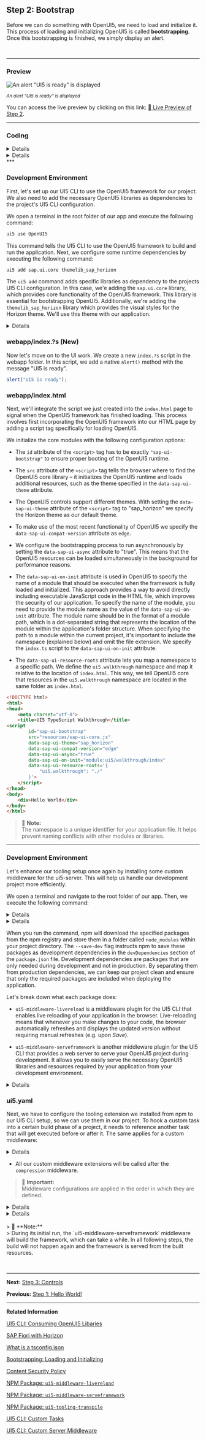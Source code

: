 ## Step 2: Bootstrap

Before we can do something with OpenUI5, we need to load and initialize it. This process of loading and initializing OpenUI5 is called **bootstrapping**. Once this bootstrapping is finished, we simply display an alert.

&nbsp;

***

### Preview


![](assets/loio0f6b6b9dc46a474da9287c382c8d3456_LowRes.png "An alert &quot;UI5 is ready&quot; is displayed")

<sup>*An alert &quot;UI5 is ready&quot; is displayed*</sup>

You can access the live preview by clicking on this link: [🔗 Live Preview of Step 2](https://sap-samples.github.io/ui5-typescript-walkthrough/build/02/index-cdn.html).

***
### Coding

<details class="ts-only">

You can download the solution for this step here: [📥 Download step 2](https://sap-samples.github.io/ui5-typescript-walkthrough/ui5-typescript-walkthrough-step-02.zip).

</details> 

<details class="js-only">

You can download the solution for this step here: [📥 Download step 2](https://sap-samples.github.io/ui5-typescript-walkthrough/ui5-typescript-walkthrough-step-02-js.zip).

</details>
***

### Development Environment

First, let's set up our UI5 CLI to use the OpenUI5 framework for our project. We also need to add the necessary OpenUI5 libraries as dependencies to the project's UI5 CLI configuration.

We open a terminal in the root folder of our app and execute the following command:

```sh
ui5 use OpenUI5
```

This command tells the UI5 CLI to use the OpenUI5 framework to build and run the application. Next, we configure some runtime dependencies by executing the following command:

```sh
ui5 add sap.ui.core themelib_sap_horizon
```

The `ui5 add` command adds specific libraries as dependency to the projects UI5 CLI configuration. In this case, we'e adding the `sap.ui.core` library, which provides core functionality of the OpenUI5 framework. This library is essential for bootstrapping OpenUI5. Additionally, we're adding the `themelib_sap_horizon` library which provides the visual styles for the Horizon theme. We'll use this theme with our application. 


<details class="ts-only">

### TypeScript Setup

To work with TypeScript, we must install it in our project. To do this, we execute the following command in the terminal:


```sh
npm install typescript --save-dev
```

By running this command, npm will download the TypeScript package from the npm registry and install it in our project's "node_modules" directory. It will also add an entry for TypeScript in the "devDependencies" section of our package.json file, so that other developers working on the project can easily install the same version of TypeScript.


### tsconfig.json \(New\)

As a next step, we need to create the file `tsconfig.json` in the app root directory to indicate that this folder is the root of a TypeScript project. This file specifies various compiler options and project settings that affect how TypeScript code is compiled into JavaScript.

We specify the compiler options as follow:


```json
{
    "compilerOptions": {
      "target": "es2023",
      "module": "es2022",
      "moduleResolution": "node",
      "skipLibCheck": true,
      "allowJs": true,
      "strict": true,
      "strictPropertyInitialization": false,
      "rootDir": "webapp",
      "baseUrl": "./",
      "paths": {
        "ui5/walkthrough/*": ["webapp/*"]
      }
    },
    "include": ["webapp/**/*"]
  }
```

Let's go through the compiler options specified in the file:

- `"target": "es2022"`: The `target` parameter sets the JavaScript language level that the TypeScript code should be compiled down to. We set it to ES2022, which means the generated JavaScript code will be compatible with ECMAScript 2022.

- `"module": "es2022"`: The `module` parameter specifies the module code generation for the compiled JavaScript. We configured it to ES2022, which means the generated JavaScript will use ECMAScript modules.

- `"moduleResolution": "node"`: The `moduleResolution` parameter specifies how module dependencies should be resolved. We set it to "node", which means the compiler will use Node.js-style module resolution.

- `"skipLibCheck": true`: When the `skipLibCheck` parameter is set to `true`, it tells the compiler to skip type checking of declaration files (`.d.ts` files) that are part of external libraries. This can improve compilation speed.

- `"allowJs": true`: The `allwJs` parameter allows JavaScript files to be included in the TypeScript project. This option enables TypeScript to compile JavaScript code along with TypeScript code.

- `"strict": true`: When set to "true" the `strict` parameter enables a wide range of type checking behavior that results in more type-safe programs. It includes settings like `noImplicitAny`, `noImplicitThis`, `alwaysStrict` and others.

- `"strictPropertyInitialization": false`: The `strictPropertyInitialization` parameter is a specific type of strict check that ensures that each instance property of a class gets initialized in the constructor body, or by a property initializer. By setting this to false, it disables strict checking of uninitialized class properties. This means that class properties can be left uninitialized or assigned the value `undefined` without causing a compiler error.

- `"rootDir": "webapp"`: The `rootDir` paraemter specifies the root directory of the TypeScript source files. The compiler will consider this directory as the starting point for resolving file paths. We set it to our `webapp` folder.

- `"baseUrl": "./"`: The `baseUrl` parameter is used to resolve non-relative module names. We specified that non-relative module names are resolved relative to the location of the `tsconfig.json` file.

- `"paths": { "ui5/walkthrough/*": ["webapp/*"] }`: The `path` paramter specifies path mappings for module resolution. It allows you to define custom module paths that map to specific directories or files. In this case, it maps the module path `ui5/walkthrough/*`

***

</details>

### webapp/index.?s \(New\)

Now let's move on to the UI work. We create a new `index.?s` script in the webapp folder. In this script, we add a native `alert()` method with the message "UI5 is ready".

```js
alert("UI5 is ready");
```

### webapp/index.html

Next, we'll integrate the script we just created into the `index.html` page to signal when the OpenUI5 framework has finished loading. This process involves first incorporating the OpenUI5 framework into our HTML page by adding a script tag specifically for loading OpenUI5. 

We initialize the core modules with the following configuration options:

-   The `id` attribute of the `<script>` tag has to be exactly `"sap-ui-bootstrap"` to ensure proper booting of the OpenUI5 runtime.

-   The `src` attribute of the `<script>` tag tells the browser where to find the OpenUI5 core library – it initializes the OpenUI5 runtime and loads additional resources, such as the theme specified in the `data-sap-ui-theme` attribute.

-   The OpenUI5 controls support different themes. With setting the `data-sap-ui-theme` attribute of the `<script>` tag to "sap_horizon" we specify the Horizon theme as our default theme.

-   To make use of the most recent functionality of OpenUI5 we specify the `data-sap-ui-compat-version` attribute as `edge`.

-   We configure the bootstrapping process to run asynchronously by setting the `data-sap-ui-async` attribute to "true". This means that the OpenUI5 resources can be loaded simultaneously in the background for performance reasons.

-    The `data-sap-ui-on-init` attribute is used in OpenUI5 to specify the name of a module that should be executed when the framework is fully loaded and initialized. This approach provides a way to avoid directly including executable JavaScript code in the HTML file, which improves the security of our application. To specify the name of the module, you need to provide the module name as the value of the `data-sap-ui-on-init` attribute. The module name should be in the format of a module path, which is a dot-separated string that represents the location of the module within the application's folder structure. When specifying the path to a module within the current project, it's important to include the namespace (explained below) and omit the file extension. We specify the `index.ts` script to the `data-sap-ui-on-init` attribute.

-   The `data-sap-ui-resource-roots` attribute lets you map a namespace to a specific path. We define the `ui5.walkthrough` namespace and map it relative to the location of `index.html`. This way, we tell OpenUI5 core that resources in the `ui5.walkthrough` namespace are located in the same folder as `index.html`.

```html
<!DOCTYPE html>
<html>
<head>
	<meta charset="utf-8">
	<title>UI5 TypeScript Walkthrough</title>
<script
		id="sap-ui-bootstrap"
		src="resources/sap-ui-core.js"
		data-sap-ui-theme="sap_horizon"
		data-sap-ui-compat-version="edge"
		data-sap-ui-async="true"
		data-sap-ui-on-init="module:ui5/walkthrough/index"
		data-sap-ui-resource-roots='{
			"ui5.walkthrough": "./"
		}'>
	</script>
</head>
<body>
	<div>Hello World</div>
</body>
</html>
```

> 📝 **Note:**<br>
> The namespace is a unique identifier for your application file. It helps prevent naming conflicts with other modules or libraries.

***

### Development Environment

Let's enhance our tooling setup once again by installing some custom middleware for the ui5-server. This will help us handle our development project more efficiently.

We open a terminal and navigate to the root folder of our app. Then, we execute the following command:

<details class="ts-only">

```sh
npm install ui5-middleware-livereload ui5-middleware-serveframework ui5-tooling-transpile --save-dev
```
</details>

<details class="js-only">

```sh
npm install ui5-middleware-livereload ui5-middleware-serveframework --save-dev
```
</details>

When you run the command, npm will download the specified packages from the npm registry and store them in a folder called `node_modules` within your project directory. The `--save-dev` flag instructs npm to save these packages as development dependencies in the `devDependencies` section of the `package.json` file. Development dependencies are packages that are only needed during development and not in production. By separating them from production dependencies, we can keep our project clean and ensure that only the required packages are included when deploying the application.

Let's break down what each package does:

-	`ui5-middleware-livereload` is a middleware plugin for the UI5 CLI that enables live reloading of your application in the browser. Live-reloading means that whenever you make changes to your code, the browser automatically refreshes and displays the updated version without requiring manual refreshes (e.g. upon *Save*).

-	`ui5-middleware-serveframework` is another middleware plugin for the UI5 CLI that provides a web server to serve your OpenUI5 project during development. It allows you to easily serve the necessary OpenUI5 libraries and resources required by your application from your development environment.

<details class="ts-only">

- `ui5-tooling-transpile` is a plugin for the UI5 CLI that transpiles modern JavaScript (ES6+) and TypeScript into a compatible version for OpenUI5. OpenUI5 is based on older versions of JavaScript, so this plugin allows you to take advantage of the latest language features and syntax while ensuring that your code remains compatible with OpenUI5.

</details>

### ui5.yaml

Next,  we have to configure the tooling extension we installed from npm to our UI5 CLI setup, so we can use them in our project. To hook a custom task into a certain build phase of a project, it needs to reference another task that will get executed before or after it. The same applies for a custom middleware:
<details class="ts-only">

-   For the `ui5-tooling-transpile-task` we specify that this should happen after the`replaceVersion` task.

</details>

-   All our custom middleware extensions will be called after the `compression` middleware.

> 📌 **Important:** <br>
> Middleware configurations are applied in the order in which they are defined. 

<details class="ts-only">

```yaml
framework:
  name: OpenUI5
  version: "1.136.7"
  libraries:
    - name: sap.ui.core
    - name: themelib_sap_horizon
builder:
  customTasks:
  - name: ui5-tooling-transpile-task
    afterTask: replaceVersion
server:
  customMiddleware:
  - name: ui5-tooling-transpile-middleware
    afterMiddleware: compression
  - name: ui5-middleware-serveframework
    afterMiddleware: compression
  - name: ui5-middleware-livereload
    afterMiddleware: compression
```
Now you can benefit from live reload on changes, built framework resources at development time, and make use of TypeScript in OpenUI5.

</details>

<details class="js-only">

```yaml
framework:
  name: OpenUI5
  version: "1.136.7"
  libraries:
    - name: sap.ui.core
    - name: themelib_sap_horizon
builder:
server:
  customMiddleware:
  - name: ui5-middleware-serveframework
    afterMiddleware: compression
  - name: ui5-middleware-livereload
    afterMiddleware: compression
```
Now you can benefit from live reload on changes and built framework resources at development time.

</details>

<br>
> 📝 **Note:**<br>
> During its initial run, the `ui5-middleware-serveframework` middleware will build the framework, which can take a while. In all following steps, the build will not happen again and the framework is served from the built resources.

&nbsp;

***

**Next:** [Step 3: Controls](../03/README.md "Now it's time to build our first little UI by replacing the Hello World text in the HTML body by the OpenUI5 control sap.m.Text. In the beginning, we will use the TypeScript control API to set up the UI, the control instance is then placed into the HTML body‚")

**Previous:** [Step 1: Hello World!](../01/README.md "As you know OpenUI5 is all about HTML5. Let's get started with building a first Hello World with only HTML. In addition we will initialize the UI5 CLI, so we can benefit from it from the beginning.")

***

**Related Information** 

[UI5 CLI: Consuming OpenUI5 Libaries](https://ui5.github.io/cli/stable/pages/OpenUI5/)

[SAP Fiori with Horizon](https://experience.sap.com/fiori-design-web/sap-fiori/#sap-fiori-with-horizon)

[What is a tsconfig.json](https://www.typescriptlang.org/docs/handbook/tsconfig-json.html)

[Bootstrapping: Loading and Initializing](https://sdk.openui5.org/topic/a04b0d10fb494d1cb722b9e341b584ba.html "To use OpenUI5 features in your HTML page, you have to load and initialize the OpenUI5 library.")

[Content Security Policy](https://sdk.openui5.org/topic/fe1a6dba940e479fb7c3bc753f92b28c.html "Content Security Policy (CSP) adds an additional layer of security that can detect and mitigate certain types of attacks, such as cross-site scripting and data injection.")

[NPM Package: `ui5-middleware-livereload`](https://www.npmjs.com/package/ui5-middleware-livereload)

[NPM Package: `ui5-middleware-serveframework`](https://www.npmjs.com/package/ui5-middleware-serveframework)

[NPM Package: `ui5-tooling-transpile`](https://www.npmjs.com/package/ui5-tooling-transpile)

[UI5 CLI: Custom Tasks](https://ui5.github.io/cli/stable/pages/extensibility/CustomTasks/)

[UI5 CLI: Custom Server Middleware](https://ui5.github.io/cli/stable/pages/extensibility/CustomServerMiddleware/)
